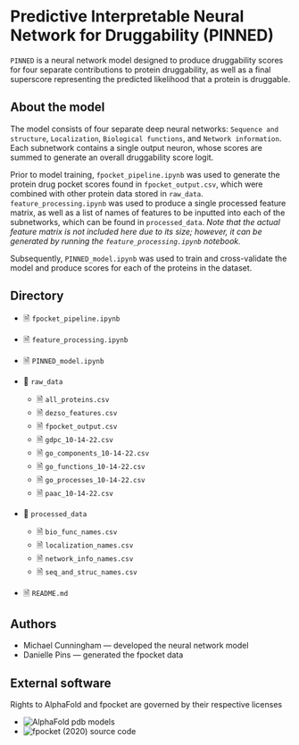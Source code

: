 # Predictive Interpretable Neural Network for Druggability (PINNED)

`PINNED` is a neural network model designed to produce druggability scores for four separate contributions to protein druggability, as well as a final superscore representing the predicted likelihood that a protein is druggable.

## About the model
The model consists of four separate deep neural networks: `Sequence and structure`, `Localization`, `Biological functions`, and `Network information`. Each subnetwork contains a single output neuron, whose scores are summed to generate an overall druggability score logit.

Prior to model training, `fpocket_pipeline.ipynb` was used to generate the protein drug pocket scores found in `fpocket_output.csv`, which were combined with other protein data stored in `raw_data`. `feature_processing.ipynb` was used to produce a single processed feature matrix, as well as a list of names of features to be inputted into each of the subnetworks, which can be found in `processed_data`. *Note that the actual feature matrix is not included here due to its size; however, it can be generated by running the `feature_processing.ipynb` notebook.*

Subsequently, `PINNED_model.ipynb` was used to train and cross-validate the model and produce scores for each of the proteins in the dataset.

## Directory
- &#128462; `fpocket_pipeline.ipynb`

- &#128462; `feature_processing.ipynb`

- &#128462; `PINNED_model.ipynb`

- &#128193; `raw_data`
   - &#128462; `all_proteins.csv`
   - &#128462; `dezso_features.csv`
   - &#128462; `fpocket_output.csv`
   - &#128462; `gdpc_10-14-22.csv`
   - &#128462; `go_components_10-14-22.csv`
   - &#128462; `go_functions_10-14-22.csv`
   - &#128462; `go_processes_10-14-22.csv`
   - &#128462; `paac_10-14-22.csv`

- &#128193; `processed_data`
   - &#128462; `bio_func_names.csv`
   - &#128462; `localization_names.csv`
   - &#128462; `network_info_names.csv`
   - &#128462; `seq_and_struc_names.csv`

- &#128462; `README.md`

## Authors
- Michael Cunningham — developed the neural network model
- Danielle Pins — generated the fpocket data

## External software

Rights to AlphaFold and fpocket are governed by their respective licenses

- ![AlphaFold pdb models](https://ftp.ebi.ac.uk/pub/databases/alphafold/)
- ![fpocket (2020) source code](https://github.com/Discngine/fpocket)
